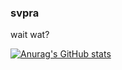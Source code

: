 ### svpra
wait wat?

[![Anurag's GitHub stats](https://github-readme-stats.vercel.app/api?username=svpra)](https://github.com/anuraghazra/github-readme-stats)
